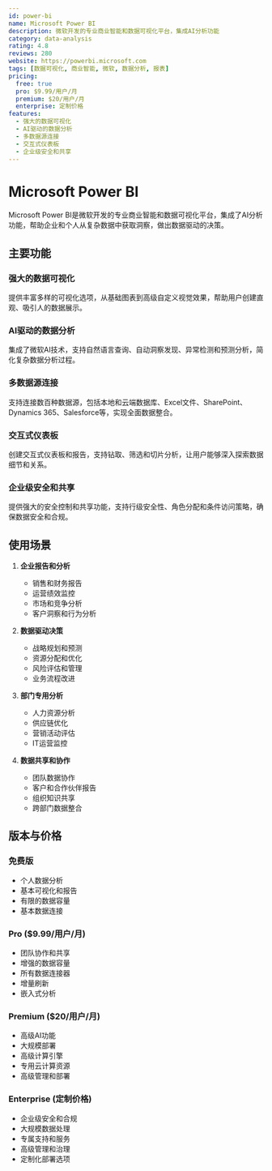 ```yaml
---
id: power-bi
name: Microsoft Power BI
description: 微软开发的专业商业智能和数据可视化平台，集成AI分析功能
category: data-analysis
rating: 4.8
reviews: 280
website: https://powerbi.microsoft.com
tags: [数据可视化, 商业智能, 微软, 数据分析, 报表]
pricing:
  free: true
  pro: $9.99/用户/月
  premium: $20/用户/月
  enterprise: 定制价格
features:
  - 强大的数据可视化
  - AI驱动的数据分析
  - 多数据源连接
  - 交互式仪表板
  - 企业级安全和共享
---
```


# Microsoft Power BI

Microsoft Power BI是微软开发的专业商业智能和数据可视化平台，集成了AI分析功能，帮助企业和个人从复杂数据中获取洞察，做出数据驱动的决策。

## 主要功能

### 强大的数据可视化
提供丰富多样的可视化选项，从基础图表到高级自定义视觉效果，帮助用户创建直观、吸引人的数据展示。

### AI驱动的数据分析
集成了微软AI技术，支持自然语言查询、自动洞察发现、异常检测和预测分析，简化复杂数据分析过程。

### 多数据源连接
支持连接数百种数据源，包括本地和云端数据库、Excel文件、SharePoint、Dynamics 365、Salesforce等，实现全面数据整合。

### 交互式仪表板
创建交互式仪表板和报告，支持钻取、筛选和切片分析，让用户能够深入探索数据细节和关系。

### 企业级安全和共享
提供强大的安全控制和共享功能，支持行级安全性、角色分配和条件访问策略，确保数据安全和合规。

## 使用场景

1. **企业报告和分析**
   - 销售和财务报告
   - 运营绩效监控
   - 市场和竞争分析
   - 客户洞察和行为分析

2. **数据驱动决策**
   - 战略规划和预测
   - 资源分配和优化
   - 风险评估和管理
   - 业务流程改进

3. **部门专用分析**
   - 人力资源分析
   - 供应链优化
   - 营销活动评估
   - IT运营监控

4. **数据共享和协作**
   - 团队数据协作
   - 客户和合作伙伴报告
   - 组织知识共享
   - 跨部门数据整合

## 版本与价格

### 免费版
- 个人数据分析
- 基本可视化和报告
- 有限的数据容量
- 基本数据连接

### Pro ($9.99/用户/月)
- 团队协作和共享
- 增强的数据容量
- 所有数据连接器
- 增量刷新
- 嵌入式分析

### Premium ($20/用户/月)
- 高级AI功能
- 大规模部署
- 高级计算引擎
- 专用云计算资源
- 高级管理和部署

### Enterprise (定制价格)
- 企业级安全和合规
- 大规模数据处理
- 专属支持和服务
- 高级管理和治理
- 定制化部署选项
